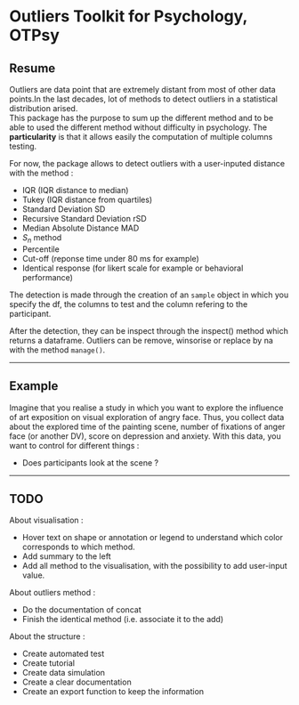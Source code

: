 # Outliers Toolkit for Psychology, OTPsy

## Resume

Outliers are data point that are extremely distant from most of other data points.In the last decades, lot of methods to detect outliers in a statistical distribution arised.  
This package has the purpose to sum up the different method and to be able to used the different method without difficulty in psychology. The **particularity** is that it allows easily the computation of multiple columns testing.

For now, the package allows to detect outliers with a user-inputed distance with the method :

* IQR (IQR distance to median)
* Tukey (IQR distance from quartiles)
* Standard Deviation SD
* Recursive Standard Deviation rSD
* Median Absolute Distance MAD
* $S_n$ method
* Percentile
* Cut-off (reponse time under 80 ms for example)
* Identical response (for likert scale for example or behavioral performance)

The detection is made through the creation of an `sample` object in which you specify the df, the columns to test and the column refering to the participant.

After the detection, they can be inspect through the inspect() method which returns a dataframe.
Outliers can be remove, winsorise or replace by na with the method `manage()`.

---

## Example

Imagine that you realise a study in which you want to explore the influence of art exposition on visual exploration of angry face. Thus, you collect data about the explored time of the painting scene, number of fixations of anger face (or another DV), score on depression and anxiety.
With this data, you want to control for different things :

* Does participants look at the scene ?

---

## TODO

About visualisation :

* Hover text on shape or annotation or legend to understand which color corresponds to which method.
* Add summary to the left
* Add all method to the visualisation, with the possibility to add user-input value.

About outliers method :

* Do the documentation of concat
* Finish the identical method (i.e. associate it to the add)

About the structure :

* Create automated test
* Create tutorial
* Create data simulation
* Create a clear documentation
* Create an export function to keep the information
